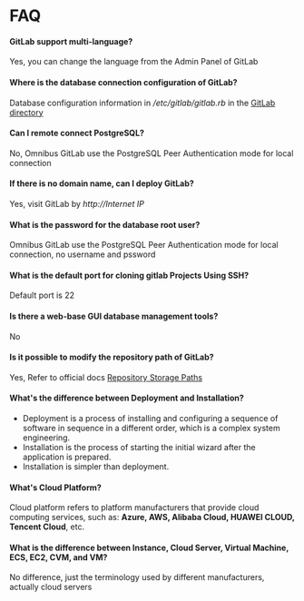 # FAQ

#### GitLab support multi-language?

Yes, you can change the language from the Admin Panel of GitLab

#### Where is the database connection configuration of GitLab?

Database configuration information in */etc/gitlab/gitlab.rb* in the [GitLab directory](/stack-components.md#gitlab)

#### Can I remote connect PostgreSQL?

No, Omnibus GitLab use the PostgreSQL Peer Authentication mode for local connection

#### If there is no domain name, can I deploy GitLab?

Yes, visit GitLab by *http://Internet IP*

#### What is the password for the database root user?

Omnibus GitLab use the PostgreSQL Peer Authentication mode for local connection, no username and pssword

#### What is the default port for cloning gitlab Projects Using SSH?  

Default port is 22

#### Is there a web-base GUI database management tools?

No

#### Is it possible to modify the repository path of GitLab?

Yes, Refer to official docs [Repository Storage Paths](https://docs.gitlab.com/ee/administration/repository_storage_paths.html)

#### What's the difference between Deployment and Installation?

- Deployment is a process of installing and configuring a sequence of software in sequence in a different order, which is a complex system engineering.  
- Installation is the process of starting the initial wizard after the application is prepared.  
- Installation is simpler than deployment. 

#### What's Cloud Platform?

Cloud platform refers to platform manufacturers that provide cloud computing services, such as: **Azure, AWS, Alibaba Cloud, HUAWEI CLOUD, Tencent Cloud**, etc.

#### What is the difference between Instance, Cloud Server, Virtual Machine, ECS, EC2, CVM, and VM?

No difference, just the terminology used by different manufacturers, actually cloud servers